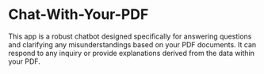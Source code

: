 # Chat-With-Your-PDF
This app is a robust chatbot designed specifically for answering questions and clarifying any misunderstandings based on your PDF documents. It can respond to any inquiry or provide explanations derived from the data within your PDF.
